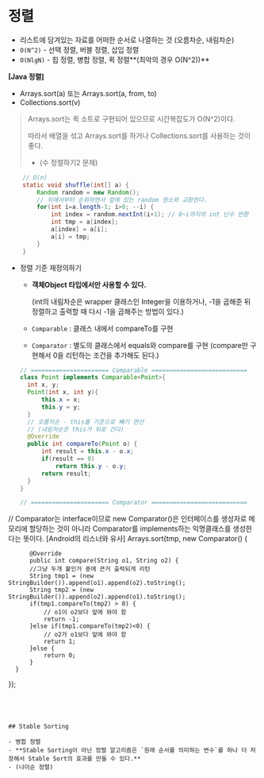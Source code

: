 # 정렬

- 리스트에 담겨있는 자료를 어떠한 순서로 나열하는 것 (오름차순, 내림차순)
- `O(N^2)` -  선택 정렬, 버블 정렬, 삽입 정렬
- `O(NlgN)` - 힙 정렬, 병합 정렬, 퀵 정렬**(최악의 경우 O(N^2))**



**[Java 정렬]**

- Arrays.sort(a) 또는 Arrays.sort(a, from, to)
- Collections.sort(v)

> Arrays.sort는 퀵 소트로 구현되어 있으므로 시간복잡도가 O(N^2)이다.
>
> 따라서 배열을 섞고 Arrays.sort를 하거나 Collections.sort를 사용하는 것이 좋다.
>
> - (수 정렬하기2 문제)

``` java
	// O(n)
	static void shuffle(int[] a) {
		Random random = new Random();
        // 뒤에서부터 순회하면서 앞에 있는 random 원소와 교환한다. 
		for(int i=a.length-1; i>0; --i) {
			int index = random.nextInt(i+1); // 0~i까지의 int 난수 반환
			int tmp = a[index];
			a[index] = a[i];
			a[i] = tmp;
		}
	}
```

- 정렬 기준 재정의하기

  - **객체Object 타입에서만 사용할 수 있다.** 

    (int의 내림차순은 wrapper 클래스인 Integer을 이용하거나, -1을 곱해준 뒤 정렬하고 출력할 때 다시 -1을 곱해주는 방법이 있다.)

  - `Comparable` : 클래스 내에서 compareTo를 구현

  - `Comparator` : 별도의 클래스에서 equals와 compare를 구현 (compare만 구현해서 0을 리턴하는 조건을 추가해도 된다.)

  ``` java
  // ====================== Comparable ===========================
  class Point implements Comparable<Point>{
  	int x, y;
  	Point(int x, int y){
  		this.x = x;
  		this.y = y;
  	}
  	// 오름차순 - this를 기준으로 빼기 연산
  	// (내림차순은 this가 뒤로 간다)
  	@Override
  	public int compareTo(Point o) {
  		int result = this.x - o.x;
  		if(result == 0)
  			return this.y - o.y;
  		return result;
  	}
  }
  
  // ====================== Comparator ===========================
// Comparator는 interface이므로 new Comparator<String>()은 인터페이스를 생성자로 메모리에 할당하는 것이 아니라 Comparator를 implements하는 익명클래스를 생성한다는 뜻이다. [Android의 리스너와 유사]
  Arrays.sort(tmp, new Comparator<String>() {
             
          @Override
          public int compare(String o1, String o2) {
          //그냥 두개 붙인거 중에 큰거 출력되게 리턴 
          String tmp1 = (new StringBuilder()).append(o1).append(o2).toString();
          String tmp2 = (new StringBuilder()).append(o2).append(o1).toString();
          if(tmp1.compareTo(tmp2) > 0) {
              // o1이 o2보다 앞에 와야 함
              return -1;
          }else if(tmp1.compareTo(tmp2)<0) {
              // o2가 o1보다 앞에 와야 함
              return 1;
          }else {
              return 0;
          }
      }
  });
  ```
  



## Stable Sorting

- 병합 정렬
- **Stable Sorting이 아닌 정렬 알고리즘은 `원래 순서를 의미하는 변수`를 하나 더 저장해서 Stable Sort의 효과를 만들 수 있다.**
- (나이순 정렬)

